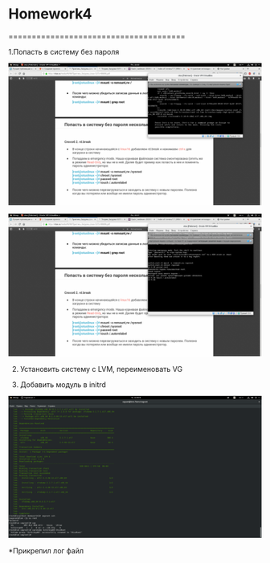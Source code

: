 # Homework4

======================================

1.Попасть в систему без пароля

![Screenshot](1.png)

![Screenshot](2.png)

2. Установить систему с LVM, переименовать VG

3. Добавить модуль в initrd

![Screenshot](3.png)

*Прикрепил лог файл
